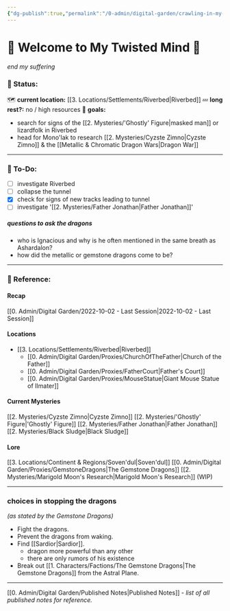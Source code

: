```yaml
---
{"dg-publish":true,"permalink":"/0-admin/digital-garden/crawling-in-my-skin/","tags":"gardenEntry","dgHomeLink":true,"dgPassFrontmatter":false}
---
```


# 🎃 Welcome to My Twisted Mind 👻
*end my suffering*

### 🍉 Status:
🗺 **current location:** [[3. Locations/Settlements/Riverbed|Riverbed]]
💤 **long rest?:** no / high resources
🎯 **goals:**
- search for signs of the [[2. Mysteries/'Ghostly' Figure|masked man]] or lizardfolk in Riverbed
- head for Mono'lak to research [[2. Mysteries/Cyzste Zimno|Cyzste Zimno]] & the [[Metallic & Chromatic Dragon Wars|Dragon War]]

---

### 🍓 To-Do:
- [ ] investigate Riverbed
- [ ] collapse the tunnel
- [x] check for signs of new tracks leading to tunnel
- [ ] investigate '[[2. Mysteries/Father Jonathan|Father Jonathan]]'

##### questions to ask the dragons
- who is Ignacious and why is he often mentioned in the same breath as Ashardalon?
- how did the metallic or gemstone dragons come to be?

---

### 🍎 Reference:
#### Recap
[[0. Admin/Digital Garden/2022-10-02 - Last Session|2022-10-02 - Last Session]]
#### Locations
- [[3. Locations/Settlements/Riverbed|Riverbed]]
	- [[0. Admin/Digital Garden/Proxies/ChurchOfTheFather|Church of the Father]]
	- [[0. Admin/Digital Garden/Proxies/FatherCourt|Father's Court]]
	- [[0. Admin/Digital Garden/Proxies/MouseStatue|Giant Mouse Statue of Ilmater]]
#### Current Mysteries
[[2. Mysteries/Cyzste Zimno|Cyzste Zimno]]
[[2. Mysteries/'Ghostly' Figure|'Ghostly' Figure]]
[[2. Mysteries/Father Jonathan|Father Jonathan]]
[[2. Mysteries/Black Sludge|Black Sludge]]
#### Lore
[[3. Locations/Continent & Regions/Soven'dul|Soven'dul]]
[[0. Admin/Digital Garden/Proxies/GemstoneDragons|The Gemstone Dragons]]
[[2. Mysteries/Marigold Moon's Research|Marigold Moon's Research]] (WIP)

---

### choices in stopping the dragons
*(as stated by the Gemstone Dragons)*
- Fight the dragons.
- Prevent the dragons from waking.
- Find [[Sardior|Sardior]].
	- dragon more powerful than any other
	- there are only rumors of his existence
- Break out [[1. Characters/Factions/The Gemstone Dragons|The Gemstone Dragons]] from the Astral Plane.

---

[[0. Admin/Digital Garden/Published Notes|Published Notes]] - *list of all published notes for reference.*
